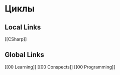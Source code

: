 # Циклы





## Local Links 
[[CSharp]]


## Global Links
[[00 Learning]]
[[00 Conspects]]
[[00 Programming]]